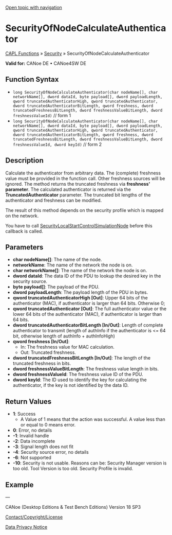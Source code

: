 [Open topic with navigation](../../../../../CANoeDEFamily.htm#Topics/CAPLFunctions/Security/Functions/CAPLfunctionSecurityOfNodeCalculateAuthenticator.md)

# SecurityOfNodeCalculateAuthenticator

[CAPL Functions](../../CAPLfunctions.md) » [Security](../CAPLFunctionsSecurityOverview.md) » SecurityOfNodeCalculateAuthenticator

**Valid for:** CANoe DE • CANoe4SW DE

## Function Syntax

- `long SecurityOfNodeCalculateAuthenticator(char nodeName[], char networkName[], dword dataId, byte payload[], dword payloadLength, qword truncatedAuthenticatorHigh, qword truncatedAuthenticator, dword truncatedAuthenticatorBitLength, qword freshness, dword truncatedFreshnessBitLength, dword freshnessValueBitLength, dword freshnessValueId)` // form 1
- `long SecurityOfNodeCalculateAuthenticator(char nodeName[], char networkName[], dword dataId, byte payload[], dword payloadLength, qword truncatedAuthenticatorHigh, qword truncatedAuthenticator, dword truncatedAuthenticatorBitLength, qword freshness, dword truncatedFreshnessBitLength, dword freshnessValueBitLength, dword freshnessValueId, dword keyId)` // form 2

## Description

Calculate the authenticator from arbitrary data. The (complete) freshness value must be provided in the function call. Other freshness sources will be ignored. The method returns the truncated freshness via **freshness' parameter**. The calculated authenticator is returned via the **TruncatedAuthenticator** parameter. The truncated bit lengths of the authenticator and freshness can be modified.

The result of this method depends on the security profile which is mapped on the network.

You have to call [SecurityLocalStartControlSimulationNode](CAPLfunctionSecurityLocalStartControlSimulationNode.md) before this callback is called.

## Parameters

- **char nodeName[]**: The name of the node.
- **networkName**: The name of the network the node is on.
- **char networkName[]**: The name of the network the node is on.
- **dword dataId**: The data ID of the PDU to lookup the desired key in the security source.
- **byte payload[]**: The payload of the PDU.
- **dword payloadLength**: The payload length of the PDU in bytes.
- **qword truncatedAuthenticatorHigh [Out]**: Upper 64 bits of the authenticator (MAC), if authenticator is larger than 64 bits. Otherwise 0;
- **qword truncatedAuthenticator [Out]**: The full authenticator value or the lower 64 bits of the authenticator (MAC), if authenticator is larger than 64 bits.
- **dword truncatedAuthenticatorBitLength [In/Out]**: Length of complete authenticator to transmit (length of authInfo if the authenticator is <= 64 bit, otherwise length of authInfo + authInfoHigh)
- **qword freshness [In/Out]**:
  - In: The freshness value for MAC calculation.
  - Out: Truncated freshness.
- **dword truncatedFreshnessBitLength [In/Out]**: The length of the truncated freshness in bits.
- **dword freshnessValueBitLength**: The freshness value length in bits.
- **dword freshnessValueId**: The freshness value ID of the PDU.
- **dword keyId**: The ID used to identify the key for calculating the authenticator, if the key is not identified by the data ID.

## Return Values

- **1**: Success
  - A Value of 1 means that the action was successful. A value less than or equal to 0 means error.
- **0**: Error, no details
- **-1**: Invalid handle
- **-2**: Data incomplete
- **-3**: Signal length does not fit
- **-4**: Security source error, no details
- **-6**: Not supported
- **-10**: Security is not usable. Reasons can be: Security Manager version is too old. Tool Version is too old. Security Profile is invalid.

## Example

—

CANoe (Desktop Editions & Test Bench Editions) Version 18 SP3

[Contact/Copyright/License](../../../Shared/ContactCopyrightLicense.md)

[Data Privacy Notice](https://www.vector.com/int/en/company/get-info/privacy-policy/)
